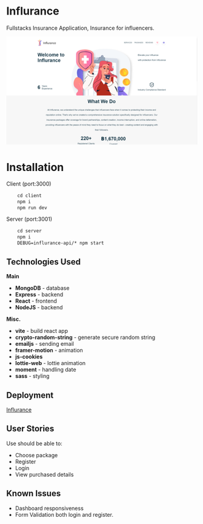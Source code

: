 # Influrance

Fullstacks Insurance Application, Insurance for influencers.

![title](planning/landing_page.png)

# Installation

Client (port:3000)

        cd client
        npm i
        npm run dev

Server (port:3001)

        cd server
        npm i
        DEBUG=influrance-api/* npm start

## Technologies Used

**Main**

- **MongoDB** - database
- **Express** - backend
- **React** - frontend
- **NodeJS** - backend

**Misc.**

- **vite** - build react app
- **crypto-random-string** - generate secure random string
- **emailjs** - sending email
- **framer-motion** - animation
- **js-cookies**
- **lottie-web** - lottie animation
- **moment** - handling date
- **sass** - styling

## Deployment

[Influrance](https://influrance.vercel.app/)

## User Stories

Use should be able to:

- Choose package
- Register
- Login
- View purchased details

## Known Issues

- Dashboard responsiveness
- Form Validation both login and register.
